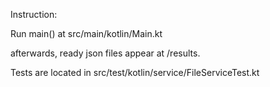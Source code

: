 Instruction:

Run main() at src/main/kotlin/Main.kt

afterwards, ready json files appear at /results.

Tests are located in src/test/kotlin/service/FileServiceTest.kt
